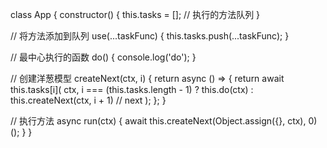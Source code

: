 class App {
  constructor() {
    this.tasks = []; // 执行的方法队列
  }
  
  // 将方法添加到队列
  use(...taskFunc) {
    this.tasks.push(...taskFunc);
  }
  
  // 最中心执行的函数
  do() {
    console.log('do');
  }
  
  // 创建洋葱模型
  createNext(ctx, i) {
    return async () => {
      return await this.tasks[i](
        ctx,
        i === (this.tasks.length - 1) ? this.do(ctx) : this.createNext(ctx, i + 1) // next
      );
    };
  }
  
  // 执行方法
  async run(ctx) {
    await this.createNext(Object.assign({}, ctx), 0)();
  }
}